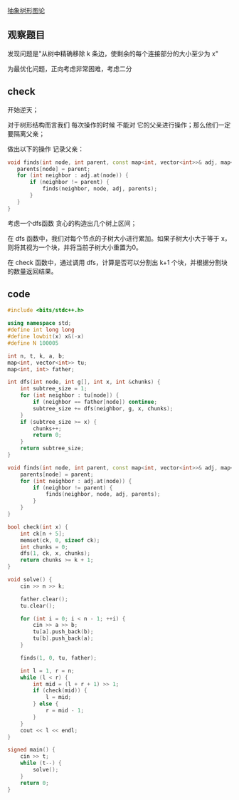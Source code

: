 [抽象树形图论](https://codeforces.com/contest/1946/problem/C)


## 观察题目

发现问题是"从树中精确移除 k
 条边，使剩余的每个连接部分的大小至少为 x"

 为最优化问题，正向考虑非常困难，考虑二分

 ## check

 开始逆天； 

 对于树形结构而言我们 每次操作的时候 不能对 它的父亲进行操作；那么他们一定要隔离父亲；

 做出以下的操作 记录父亲：

 ```cpp
 void finds(int node, int parent, const map<int, vector<int>>& adj, map<int, int>& parents) {
    parents[node] = parent;
    for (int neighbor : adj.at(node)) {
        if (neighbor != parent) {
            finds(neighbor, node, adj, parents);
        }
    }
}
```

考虑一个dfs函数 贪心的构造出几个树上区间；

在 dfs 函数中，我们对每个节点的子树大小进行累加。如果子树大小大于等于 x，则将其视为一个块，并将当前子树大小重置为0。


在 check 函数中，通过调用 dfs，计算是否可以分割出 k+1 个块，并根据分割块的数量返回结果。

## code

```cpp
#include <bits/stdc++.h>

using namespace std;
#define int long long
#define lowbit(x) x&(-x)
#define N 100005

int n, t, k, a, b;
map<int, vector<int>> tu;
map<int, int> father;

int dfs(int node, int g[], int x, int &chunks) {
    int subtree_size = 1;
    for (int neighbor : tu[node]) {
        if (neighbor == father[node]) continue;
        subtree_size += dfs(neighbor, g, x, chunks);
    }
    if (subtree_size >= x) {
        chunks++;
        return 0;
    }
    return subtree_size;
}

void finds(int node, int parent, const map<int, vector<int>>& adj, map<int, int>& parents) {
    parents[node] = parent;
    for (int neighbor : adj.at(node)) {
        if (neighbor != parent) {
            finds(neighbor, node, adj, parents);
        }
    }
}

bool check(int x) {
    int ck[n + 5];
    memset(ck, 0, sizeof ck);
    int chunks = 0;
    dfs(1, ck, x, chunks);
    return chunks >= k + 1;
}

void solve() {
    cin >> n >> k;

    father.clear();
    tu.clear();

    for (int i = 0; i < n - 1; ++i) {
        cin >> a >> b;
        tu[a].push_back(b);
        tu[b].push_back(a);
    }

    finds(1, 0, tu, father);

    int l = 1, r = n;
    while (l < r) {
        int mid = (l + r + 1) >> 1;
        if (check(mid)) {
            l = mid;
        } else {
            r = mid - 1;
        }
    }
    cout << l << endl;
}

signed main() {
    cin >> t;
    while (t--) {
        solve();
    }
    return 0;
}
```